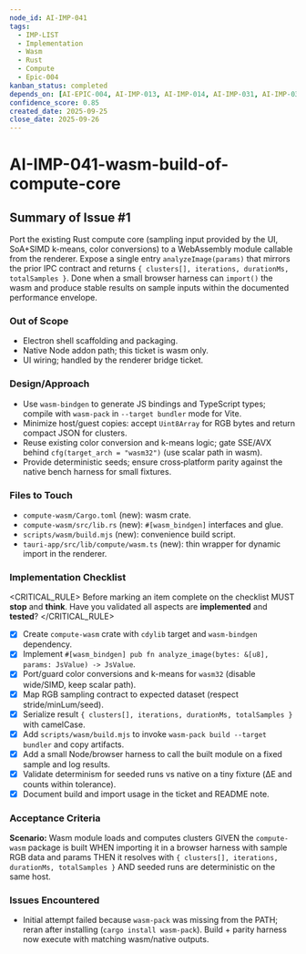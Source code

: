 ```yaml
---
node_id: AI-IMP-041
tags:
  - IMP-LIST
  - Implementation
  - Wasm
  - Rust
  - Compute
  - Epic-004
kanban_status: completed
depends_on: [AI-EPIC-004, AI-IMP-013, AI-IMP-014, AI-IMP-031, AI-IMP-033]
confidence_score: 0.85
created_date: 2025-09-25
close_date: 2025-09-26
---
```


# AI-IMP-041-wasm-build-of-compute-core

## Summary of Issue #1
Port the existing Rust compute core (sampling input provided by the UI, SoA+SIMD k-means, color conversions) to a WebAssembly module callable from the renderer. Expose a single entry `analyzeImage(params)` that mirrors the prior IPC contract and returns `{ clusters[], iterations, durationMs, totalSamples }`. Done when a small browser harness can `import()` the wasm and produce stable results on sample inputs within the documented performance envelope.

### Out of Scope
- Electron shell scaffolding and packaging.
- Native Node addon path; this ticket is wasm only.
- UI wiring; handled by the renderer bridge ticket.

### Design/Approach
- Use `wasm-bindgen` to generate JS bindings and TypeScript types; compile with `wasm-pack` in `--target bundler` mode for Vite.
- Minimize host/guest copies: accept `Uint8Array` for RGB bytes and return compact JSON for clusters.
- Reuse existing color conversion and k-means logic; gate SSE/AVX behind `cfg(target_arch = "wasm32")` (use scalar path in wasm).
- Provide deterministic seeds; ensure cross‑platform parity against the native bench harness for small fixtures.

### Files to Touch
- `compute-wasm/Cargo.toml` (new): wasm crate.
- `compute-wasm/src/lib.rs` (new): `#[wasm_bindgen]` interfaces and glue.
- `scripts/wasm/build.mjs` (new): convenience build script.
- `tauri-app/src/lib/compute/wasm.ts` (new): thin wrapper for dynamic import in the renderer.

### Implementation Checklist

<CRITICAL_RULE>
Before marking an item complete on the checklist MUST **stop** and **think**. Have you validated all aspects are **implemented** and **tested**?
</CRITICAL_RULE>

- [x] Create `compute-wasm` crate with `cdylib` target and `wasm-bindgen` dependency.
- [x] Implement `#[wasm_bindgen] pub fn analyze_image(bytes: &[u8], params: JsValue) -> JsValue`.
- [x] Port/guard color conversions and k-means for `wasm32` (disable wide/SIMD, keep scalar path).
- [x] Map RGB sampling contract to expected dataset (respect stride/minLum/seed).
- [x] Serialize result `{ clusters[], iterations, durationMs, totalSamples }` with camelCase.
- [x] Add `scripts/wasm/build.mjs` to invoke `wasm-pack build --target bundler` and copy artifacts.
- [x] Add a small Node/browser harness to call the built module on a fixed sample and log results.
- [x] Validate determinism for seeded runs vs native on a tiny fixture (ΔE and counts within tolerance).
- [x] Document build and import usage in the ticket and README note.

### Acceptance Criteria
**Scenario:** Wasm module loads and computes clusters
GIVEN the `compute-wasm` package is built
WHEN importing it in a browser harness with sample RGB data and params
THEN it resolves with `{ clusters[], iterations, durationMs, totalSamples }`
AND seeded runs are deterministic on the same host.

### Issues Encountered
- Initial attempt failed because `wasm-pack` was missing from the PATH; reran after installing (`cargo install wasm-pack`). Build + parity harness now execute with matching wasm/native outputs.

